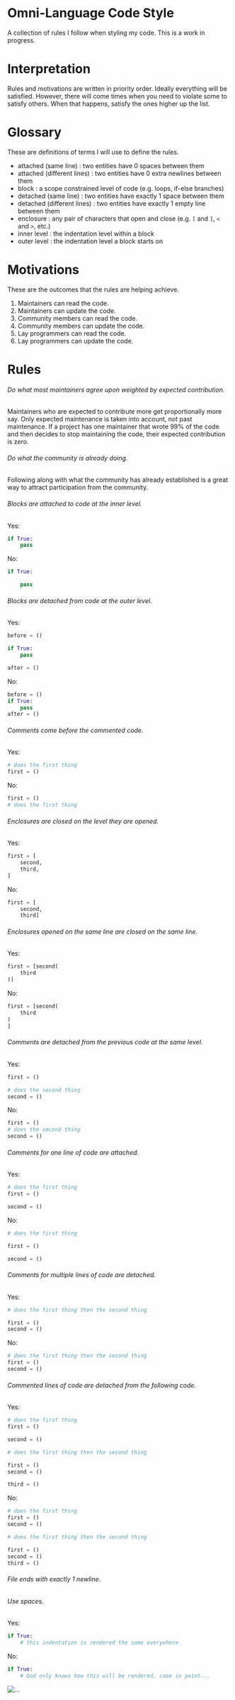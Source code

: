 # Omni-Language Code Style

A collection of rules I follow when styling my code. This is a work in progress.

# Interpretation

Rules and motivations are written in priority order. Ideally everything will be satisfied. However,
there will come times when you need to violate some to satisfy others. When that happens, satisfy
the ones higher up the list.

# Glossary

These are definitions of terms I will use to define the rules.

- attached (same line) : two entities have 0 spaces between them
- attached (different lines) : two entities have 0 extra newlines between them
- block : a scope constrained level of code (e.g. loops, if-else branches)
- detached (same line) : two entities have exactly 1 space between them
- detached (different lines) : two entities have exactly 1 empty line between them
- enclosure : any pair of characters that open and close (e.g. `[` and `]`, `<` and `>`, etc.)
- inner level : the indentation level within a block
- outer level : the indentation level a block starts on

# Motivations

These are the outcomes that the rules are helping achieve.

1. Maintainers can read the code.
2. Maintainers can update the code.
3. Community members can read the code.
4. Community members can update the code.
5. Lay programmers can read the code.
6. Lay programmers can update the code.

# Rules

###### Do what most maintainers agree upon weighted by expected contribution.

Maintainers who are expected to contribute more get proportionally more say. Only expected
maintenance is taken into account, not past maintenance. If a project has one maintainer that wrote
99% of the code and then decides to stop maintaining the code, their expected contribution is zero.

###### Do what the community is already doing.

Following along with what the community has already established is a great way to attract
participation from the community.

###### Blocks are attached to code at the inner level.

Yes:

```python
if True:
    pass
```

No:

```python
if True:

    pass
```

###### Blocks are detached from code at the outer level.

Yes:

```python
before = ()

if True:
    pass

after = ()
```

No:

```python
before = ()
if True:
    pass
after = ()
```

###### Comments come before the commented code.

Yes:

```python
# does the first thing
first = ()
```

No:

```python
first = ()
# does the first thing
```

###### Enclosures are closed on the level they are opened.

Yes:

```python
first = [
    second,
    third,
]
```

No:

```python
first = [
    second,
    third]
```

###### Enclosures opened on the same line are closed on the same line.

Yes:

```python
first = [second(
    third
)]
```

No:

```python
first = [second(
    third
)
]
```

###### Comments are detached from the previous code at the same level.

Yes:

```python
first = ()

# does the second thing
second = ()
```

No:

```python
first = ()
# does the second thing
second = ()
```

###### Comments for one line of code are attached.

Yes:

```python
# does the first thing
first = ()

second = ()
```

No:

```python
# does the first thing

first = ()

second = ()
```

###### Comments for multiple lines of code are detached.

Yes:

```python
# does the first thing then the second thing

first = ()
second = ()
```

No:

```python
# does the first thing then the second thing
first = ()
second = ()
```

###### Commented lines of code are detached from the following code.

Yes:

```python
# does the first thing
first = ()

second = ()

# does the first thing then the second thing

first = ()
second = ()

third = ()
```

No:

```python
# does the first thing
first = ()
second = ()

# does the first thing then the second thing

first = ()
second = ()
third = ()
```

###### File ends with exactly 1 newline.

###### Use spaces.

Yes:

```python
if True:
    # this indentation is rendered the same everywhere
```

No:

```python
if True:
	# God only knows how this will be rendered, case in point...
```

![...](assets/facepalm.png)
